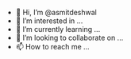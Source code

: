- 👋 Hi, I’m @asmitdeshwal
- 👀 I’m interested in ...
- 🌱 I’m currently learning ...
- 💞️ I’m looking to collaborate on ...
- 📫 How to reach me ...

<!---
asmitdeshwal/asmitdeshwal is a ✨ special ✨ repository because its `README.md` (this file) appears on your GitHub profile.
You can click the Preview link to take a look at your changes.
--->
